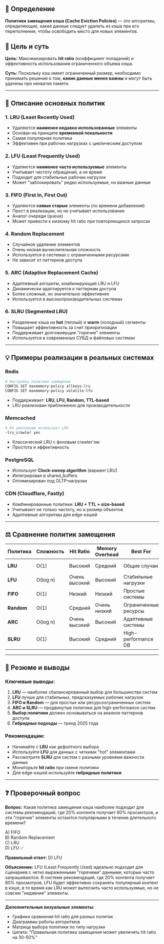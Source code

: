 ## 📌 **Определение**
**Политики замещения кэша (Cache Eviction Policies)** — это алгоритмы, определяющие, какие данные следует удалить из кэша при его переполнении, чтобы освободить место для новых элементов.

## 🎯 **Цель и суть**
**Цель:** Максимизировать **hit ratio** (коэффициент попаданий) и эффективность использования ограниченного объема кэша.

**Суть:** Поскольку кэш имеет ограниченный размер, необходимо принимать решения о том, **какие данные менее важны** и могут быть удалены при нехватке памяти.

---

## 📝 **Описание основных политик**

### **1. LRU (Least Recently Used)**
- Удаляются **наименее недавно использованные** элементы
- Основан на принципе **временной локальности**
- Самая популярная политика
- Эффективен при рабочих нагрузках с циклическим доступом

### **2. LFU (Least Frequently Used)**
- Удаляются **наименее часто используемые** элементы
- Учитывает частоту обращений, а не время
- Подходит для стабильных рабочих нагрузок
- Может "заблокировать" редко используемые, но важные данные

### **3. FIFO (First In, First Out)**
- Удаляются **самые старые** элементы (по времени добавления)
- Прост в реализации, но не учитывает использование
- Аналог очереди (queue)
- Может привести к низкому hit ratio при повторяющихся запросах

### **4. Random Replacement**
- Случайное удаление элементов
- Очень низкая вычислительная сложность
- Используется в системах с ограниченными ресурсами
- Не зависит от паттернов доступа

### **5. ARC (Adaptive Replacement Cache)**
- Адаптивный алгоритм, комбинирующий LRU и LFU
- Динамически адаптируется к паттернам доступа
- Более сложный, но значительно эффективнее
- Используется в высокопроизводительных системах

### **6. SLRU (Segmented LRU)**
- Разделение кэша на **hot** (теплый) и **warm** (холодный) сегменты
- Повышает эффективность за счет приоритизации
- Поддерживает долгоживущие "горячие" элементы
- Используется в современных СУБД и файловых системах

---

## 💡 **Примеры реализации в реальных системах**

### **Redis**
```bash
# Настройка политики замещения
CONFIG SET maxmemory-policy allkeys-lru
CONFIG SET maxmemory-policy volatile-lfu
```
- Поддерживает: **LRU, LFU, Random, TTL-based**
- LRU реализован приближенно для производительности

### **Memcached**
```bash
# По умолчанию использует LRU
-lru_crawler yes
```
- Классический LRU с фоновым crawler'ом
- Простота и эффективность

### **PostgreSQL**
- Использует **Clock-sweep algorithm** (вариант LRU)
- Интегрирован в shared_buffers
- Оптимизирован под OLTP-нагрузки

### **CDN (Cloudflare, Fastly)**
- Комбинированные политики: **LRU + TTL + size-based**
- Учитывают не только частоту, но и размер объектов
- Адаптивные алгоритмы для edge-кэшей

---

## ⚖️ **Сравнение политик замещения**

| Политика | Сложность | Hit Ratio | Memory Overhead | Best For | Примеры |
|---------|-----------|-----------|-----------------|----------|---------|
| **LRU** | O(1) | Высокий | Средний | Общие случаи | Redis, Memcached |
| **LFU** | O(log n) | Очень высокий | Высокий | Стабильные нагрузки | Redis 4.0+ |
| **FIFO** | O(1) | Низкий | Низкий | Простые системы | Embedded systems |
| **Random** | O(1) | Средний | Очень низкий | Ограниченные ресурсы | IoT devices |
| **ARC** | O(log n) | Очень высокий | Высокий | Адаптивные системы | ZFS, modern DBs |
| **SLRU** | O(1) | Высокий | Средний | High-performance DB | PostgreSQL, Oracle |

---

## 🎯 **Резюме и выводы**

### **Ключевые выводы:**
1. **LRU** — наиболее сбалансированный выбор для большинства систем
2. **LFU** лучше для стабильных, предсказуемых рабочих нагрузок
3. **FIFO и Random** — для простых или ресурсоограниченных систем
4. **ARC и SLRU** — продвинутые политики для high-performance систем
5. **Выбор политики** должен основываться на анализе паттернов доступа
6. **Гибридные подходы** — тренд 2025 года

### **Рекомендации:**
- Начинайте с **LRU** как дефолтного выбора
- Используйте **LFU** для данных с четкими "hot" элементами
- Рассмотрите **SLRU** для систем с разными уровнями важности данных
- Мониторьте **hit ratio** при смене политики
- Для edge-кэшей используйте **гибридные политики**

---

## ❓ **Проверочный вопрос**

**Вопрос:** Какая политика замещения кэша наиболее подходит для системы рекомендаций, где 20% контента получает 80% просмотров, и эти "горячие" элементы остаются популярными в течение длительного времени?

A) FIFO  
B) Random Replacement  
C) LRU  
D) LFU ✅

**Правильный ответ:** D) LFU

**Объяснение:** LFU (Least Frequently Used) идеально подходит для сценариев с четко выраженными "горячими" данными, которые часто запрашиваются. В системе рекомендаций, где 20% контента получает 80% просмотров, LFU будет эффективно сохранять популярный контент в кэше, в то время как LRU может вытеснить часто используемые, но не совсем "недавние" элементы.

---

**Дополнительные визуальные элементы:**
- Графики сравнения hit ratio для разных политик
- Диаграммы работы алгоритмов
- Матрица выбора политики по типу нагрузки
- Цитата: "Правильная политика замещения может увеличить hit ratio на 30-50%"

